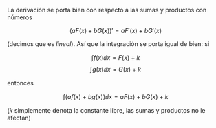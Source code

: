 La derivación se porta bien con respecto a las sumas y productos con números

$$(aF(x)+bG(x))'=aF'(x)+bG'(x)$$

(decimos que es _lineal_). Así que la integración se porta igual de bien: si

$$\int f(x)\dd x=F(x)+k$$
$$\int g(x)\dd x=G(x)+k$$

entonces

$$\int (af(x)+bg(x))\dd x=aF(x)+bG(x)+k$$

($k$ simplemente denota la constante libre, las sumas y productos no le afectan)
